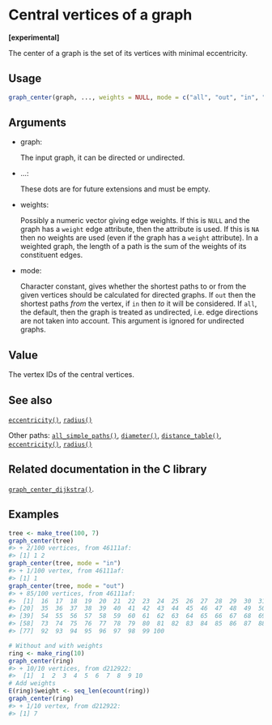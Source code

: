 # Central vertices of a graph

**\[experimental\]**

The center of a graph is the set of its vertices with minimal
eccentricity.

## Usage

``` r
graph_center(graph, ..., weights = NULL, mode = c("all", "out", "in", "total"))
```

## Arguments

- graph:

  The input graph, it can be directed or undirected.

- ...:

  These dots are for future extensions and must be empty.

- weights:

  Possibly a numeric vector giving edge weights. If this is `NULL` and
  the graph has a `weight` edge attribute, then the attribute is used.
  If this is `NA` then no weights are used (even if the graph has a
  `weight` attribute). In a weighted graph, the length of a path is the
  sum of the weights of its constituent edges.

- mode:

  Character constant, gives whether the shortest paths to or from the
  given vertices should be calculated for directed graphs. If `out` then
  the shortest paths *from* the vertex, if `in` then *to* it will be
  considered. If `all`, the default, then the graph is treated as
  undirected, i.e. edge directions are not taken into account. This
  argument is ignored for undirected graphs.

## Value

The vertex IDs of the central vertices.

## See also

[`eccentricity()`](https://r.igraph.org/reference/eccentricity.md),
[`radius()`](https://r.igraph.org/reference/radius.md)

Other paths:
[`all_simple_paths()`](https://r.igraph.org/reference/all_simple_paths.md),
[`diameter()`](https://r.igraph.org/reference/diameter.md),
[`distance_table()`](https://r.igraph.org/reference/distances.md),
[`eccentricity()`](https://r.igraph.org/reference/eccentricity.md),
[`radius()`](https://r.igraph.org/reference/radius.md)

## Related documentation in the C library

[`graph_center_dijkstra()`](https://igraph.org/c/html/latest/igraph-Structural.html#igraph_graph_center_dijkstra).

## Examples

``` r
tree <- make_tree(100, 7)
graph_center(tree)
#> + 2/100 vertices, from 46111af:
#> [1] 1 2
graph_center(tree, mode = "in")
#> + 1/100 vertex, from 46111af:
#> [1] 1
graph_center(tree, mode = "out")
#> + 85/100 vertices, from 46111af:
#>  [1]  16  17  18  19  20  21  22  23  24  25  26  27  28  29  30  31  32  33  34
#> [20]  35  36  37  38  39  40  41  42  43  44  45  46  47  48  49  50  51  52  53
#> [39]  54  55  56  57  58  59  60  61  62  63  64  65  66  67  68  69  70  71  72
#> [58]  73  74  75  76  77  78  79  80  81  82  83  84  85  86  87  88  89  90  91
#> [77]  92  93  94  95  96  97  98  99 100

# Without and with weights
ring <- make_ring(10)
graph_center(ring)
#> + 10/10 vertices, from d212922:
#>  [1]  1  2  3  4  5  6  7  8  9 10
# Add weights
E(ring)$weight <- seq_len(ecount(ring))
graph_center(ring)
#> + 1/10 vertex, from d212922:
#> [1] 7
```
